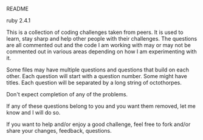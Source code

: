 README

ruby 2.4.1

This is a collection of coding challenges taken from peers.  It is used to learn, stay sharp and help other people with their challenges.  The questions are all commented out and the code I am working with may or may not be commented out in various areas depending on how I am experimenting with it.

Some files may have multiple questions and questions that build on each other.  Each question will start with a question number.  Some might have titles.  Each question will be separated by a long string of octothorpes.

Don't expect completion of any of the problems.

If any of these questions belong to you and you want them removed, let me know and I will do so.

If you want to help and/or enjoy a good challenge, feel free to fork and/or share your changes, feedback, questions.
